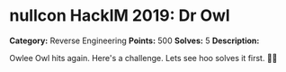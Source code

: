 # nullcon HackIM 2019: Dr Owl

**Category:** Reverse Engineering
**Points:** 500
**Solves:** 5
**Description:**

Owlee Owl hits again. Here's a challenge. Lets see hoo solves it first. 🦉🦉
